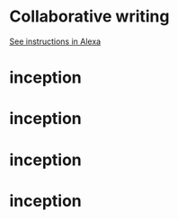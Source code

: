 # Collaborative writing

[See instructions in Alexa](https://alexa.bitmaker.co/cohorts/67/assignments/2021/latest)
# inception
# inception
# inception
# inception
